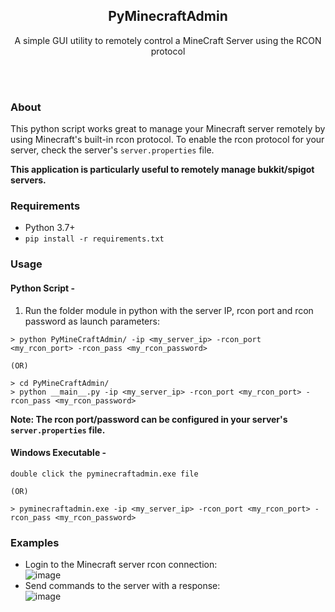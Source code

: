 <h2 align="center"> PyMinecraftAdmin </h2>
<p align="center">A simple GUI utility to remotely control a MineCraft Server using the RCON protocol</p>
<br>
<br>

### About
This python script works great to manage your Minecraft server remotely by using Minecraft's built-in rcon protocol.
To enable the rcon protocol for your server, check the server's `server.properties` file.

**This application is particularly useful to remotely manage bukkit/spigot servers.**

 
### Requirements
- Python 3.7+
- <code>pip install -r requirements.txt</code>

### Usage
#### Python Script -
1) Run the folder module in python with the server IP, rcon port and rcon password as launch parameters:
```
> python PyMineCraftAdmin/ -ip <my_server_ip> -rcon_port <my_rcon_port> -rcon_pass <my_rcon_password>

(OR)

> cd PyMineCraftAdmin/
> python __main__.py -ip <my_server_ip> -rcon_port <my_rcon_port> -rcon_pass <my_rcon_password>
```
<b>Note: The rcon port/password can be configured in your server's `server.properties` file.</b>
#### Windows Executable -
```
double click the pyminecraftadmin.exe file

(OR)

> pyminecraftadmin.exe -ip <my_server_ip> -rcon_port <my_rcon_port> -rcon_pass <my_rcon_password>
```

### Examples
- Login to the Minecraft server rcon connection:<br>
  ![image](https://user-images.githubusercontent.com/20238115/107862996-cea62000-6e1e-11eb-9a10-c9e336997022.png)
- Send commands to the server with a response:<br>
  ![image](https://user-images.githubusercontent.com/20238115/107862979-afa78e00-6e1e-11eb-9b20-060242a9e699.png)
